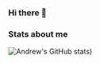 ### Hi there 👋

### Stats about me

![Andrew's GitHub stats](https://github-readme-stats.vercel.app/api?username=APopp524&show_icons=true&title_color=fff&icon_color=79ff97&text_color=9f9f9f&bg_color=151515))



<!--
**APopp524/APopp524** is a ✨ _special_ ✨ repository because its `README.md` (this file) appears on your GitHub profile.

Here are some ideas to get you started:

- 🔭 I’m currently working on ...
- 🌱 I’m currently learning ...
- 👯 I’m looking to collaborate on ...
- 🤔 I’m looking for help with ...
- 💬 Ask me about ...
- 📫 How to reach me: ...
- 😄 Pronouns: ...
- ⚡ Fun fact: ...
-->
